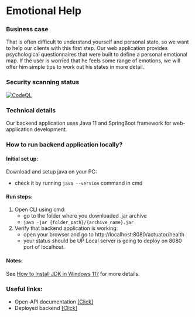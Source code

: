 # Emotional Help
### Business case
That is often difficult to understand yourself and personal state, so we want to help our clients with this first step. Our web application provides psychological questionnaires that were built to define a personal emotional map. If the user is worried that he feels some range of emotions, we will offer him simple tips to work out his states in more detail.
### Security scanning status
[![CodeQL](https://github.com/emotional-help-competition/backend/actions/workflows/codeql.yml/badge.svg)](https://github.com/emotional-help-competition/backend/actions/workflows/codeql.yml)
### Technical details
Our backend application uses Java 11 and SpringBoot framework for web-application development.
### How to run backend application locally?
#### Initial set up:
Download and setup java on your PC:
- check it by running `java --version` command in cmd
#### Run steps:
1. Open CLI using cmd:
    - go to the folder where you downloaded .jar archive
    - `java -jar {folder_path}/{archive_name}.jar`
2. Verify that backend application is working:
    - open your browser and go to http://localhost:8080/actuator/health
    - your status should be UP
      Local server is going to deploy on 8080 port of localhost.
#### Notes:
See [How to Install JDK in Windows 11?](https://makeuseof.com/windows-11-install-java-jdk/) for more details.
### Useful links:
- Open-API documentation [[Click]](https://emotional-help-competition.github.io/open-api/)
- Deployed backend [[Click]](https://emotional-help.herokuapp.com/swagger-ui/index.html)